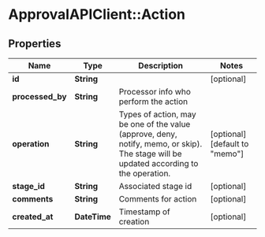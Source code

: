 # ApprovalAPIClient::Action

## Properties
Name | Type | Description | Notes
------------ | ------------- | ------------- | -------------
**id** | **String** |  | [optional] 
**processed_by** | **String** | Processor info who perform the action | 
**operation** | **String** | Types of action, may be one of the value (approve, deny, notify, memo, or skip). The stage will be updated according to the operation. | [optional] [default to &quot;memo&quot;]
**stage_id** | **String** | Associated stage id | [optional] 
**comments** | **String** | Comments for action | [optional] 
**created_at** | **DateTime** | Timestamp of creation | [optional] 


